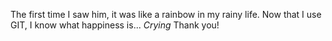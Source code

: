 The first time I saw him, it was like a rainbow in my rainy life. Now that I use GIT, I know what happiness is... *Crying*
Thank you!
